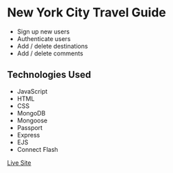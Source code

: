 # New York City Travel Guide

* Sign up new users
* Authenticate users
* Add / delete destinations
* Add / delete comments

## Technologies Used

* JavaScript
* HTML
* CSS
* MongoDB
* Mongoose
* Passport
* Express
* EJS
* Connect Flash

[Live Site](https://safe-beyond-76431.herokuapp.com/nyc_places)
